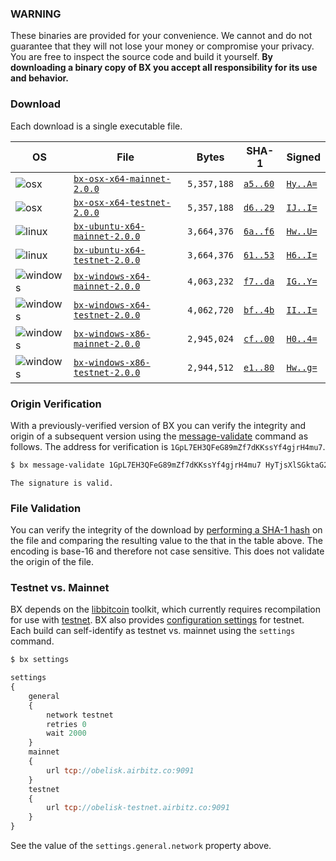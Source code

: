 ### WARNING
These binaries are provided for your convenience. We cannot and do not guarantee that they will not lose your money or compromise your privacy. You are free to inspect the source code and build it yourself. **By downloading a binary copy of BX you accept all responsibility for its use and behavior.**

### Download
Each download is a single executable file.

| OS | File | Bytes | SHA-1 | Signed |
|----|------|-------|-------|--------|
|![osx](https://github.com/libbitcoin/libbitcoin-explorer/wiki/osx.png)        | [`bx-osx-x64-mainnet-2.0.0`]()         | `5,357,188` | [`a5..60`](#a59227ab8b7b63a14f5faffcfd30ed30e47f0c60) | [`Hy..A=`](#HyTjsXlSGktaG2W9wbnhzdvRohZSs4kH5DP4lUqDmy2DXoLMo9P5kAVAdf54sPGmycHwVo0kevxM0pdkk6AU2XA=) |
|![osx](https://github.com/libbitcoin/libbitcoin-explorer/wiki/osx.png)        | [`bx-osx-x64-testnet-2.0.0`]()         | `5,357,188` | [`d6..29`](#d6e1dd461cbae487642bfd610a60024b8fd01029) | [`IJ..I=`](#IJ3kpajlbWmplyxkCAXOw4iQvN9GEENMOoncA1zp/j5+dcFOW72TmcLDixEWGqovAoUXqUuB81t4ujAeZnmc4tI=) |
|![linux](https://github.com/libbitcoin/libbitcoin-explorer/wiki/linux.png)    | [`bx-ubuntu-x64-mainnet-2.0.0`]()      | `3,664,376` | [`6a..f6`](#6ae4d2a9ce8f99a5f957bf37c6f341446bd6c1f6) | [`Hw..U=`](#Hw3UvUZChHdZNcP/NHriePf+xHUAzuApvOla6qS9LI5/I1PEGkdi/fz2NJGC5k29D0G2JPq07E8Tic1QM2Fe9IU=) |
|![linux](https://github.com/libbitcoin/libbitcoin-explorer/wiki/linux.png)    | [`bx-ubuntu-x64-testnet-2.0.0`]()      | `3,664,376` | [`61..53`](#61a621e74a439fa52da7ae7db80dbf73f95d6e53) | [`H6..I=`](#H6XpodRpfWGVVGPf+If6q7Mx1VfG42abgfMOnHnnM8fcKiDXPoncmP9C1IKOBsfpXEoQo6s+lahJggQRRWdtpaI=) |
|![windows](https://github.com/libbitcoin/libbitcoin-explorer/wiki/windows.png)| [`bx-windows-x64-mainnet-2.0.0`]() | `4,063,232` | [`f7..da`](#f7df1ca6519bf234651c0566cf5428a1b562b7da) | [`IG..Y=`](#IG2lZFMT3iQQzxibRj/Flxcuf2DgcgEKGyMi4gPhjg/sYhOvk9zDCZa95zBokA2jRW52v6/OeNHwRRJqk6xqxFY=) |
|![windows](https://github.com/libbitcoin/libbitcoin-explorer/wiki/windows.png)| [`bx-windows-x64-testnet-2.0.0`]() | `4,062,720` | [`bf..4b`](#bfaf406f20c5f0ffe641646342c8a12b2c203f4b) | [`II..I=`](#IIptIvhwmfnC+3t57kw9kKpuQwxEyKEAc2v5nbCgMWT6Ni618rjzk3c5KspSmFmCc8VLJ2RP7zQD/nw/zCdTu3I=) |
|![windows](https://github.com/libbitcoin/libbitcoin-explorer/wiki/windows.png)| [`bx-windows-x86-mainnet-2.0.0`]() | `2,945,024` | [`cf..00`](#cf43ca91dabd123048c8c1275a8f1e15443b0100) | [`H0..4=`](#H0BKoE4vkd65FPgatb5mOdO54i5VlnM8d4rbH+sjaku7KN8Rlc1Ie2zVzijt2TtcTGvYQUeK91LAHlMnS5YEAB4=) |
|![windows](https://github.com/libbitcoin/libbitcoin-explorer/wiki/windows.png)| [`bx-windows-x86-testnet-2.0.0`]() | `2,944,512` | [`e1..80`](#e1a7a9560b089b83cdd151726436b5857798d080) | [`Hw..g=`](#HwEKQUje+F5zZuWEOZ1ylsO5xWEg5bXwjUQb/hRdVQ1KW3QPvhgyplKq/C2Ra8uSd2o/py07u1GlybNhLVAY9fg=) |

### Origin Verification
With a previously-verified version of BX you can verify the integrity and origin of a subsequent version using the [message-validate](bx-message-validate) command as follows. The address for verification is `1GpL7EH3QFeG89mZf7dKKssYf4gjrH4mu7`.

```sh
$ bx message-validate 1GpL7EH3QFeG89mZf7dKKssYf4gjrH4mu7 HyTjsXlSGktaG2W9wbnhzdvRohZSs4kH5DP4lUqDmy2DXoLMo9P5kAVAdf54sPGmycHwVo0kevxM0pdkk6AU2XA= < bx-osx-x64-mainnet-2.0.0
```
```
The signature is valid.
```

### File Validation
You can verify the integrity of the download by [performing a SHA-1 hash](http://onlinemd5.com) on the file and comparing the resulting value to the that in the table above. The encoding is base-16 and therefore not case sensitive. This does not validate the origin of the file.

### Testnet vs. Mainnet
BX depends on the [libbitcoin](https://github.com/libbitcoin/libbitcoin) toolkit, which currently requires recompilation for use with [testnet](https://en.bitcoin.it/wiki/Testnet). BX also provides [configuration settings](https://github.com/libbitcoin/libbitcoin-explorer/wiki/Configuration-Settings) for testnet. Each build can self-identify as testnet vs. mainnet using the `settings` command.
```sh
$ bx settings
```
```js
settings
{
    general
    {
        network testnet
        retries 0
        wait 2000
    }
    mainnet
    {
        url tcp://obelisk.airbitz.co:9091
    }
    testnet
    {
        url tcp://obelisk-testnet.airbitz.co:9091
    }
}
```
See the value of the `settings.general.network` property above.